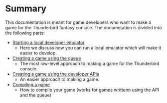 # Summary

This documentation is meant for game developers who want to make a game for
the Thunderbird fantasy console. The documetation is divided into the following parts:


- [Starting a local developer emulator](developer-emulator)
  - Here we discuss how you can run a local emulator which will make it easier
    to develop.
- [Creating a game using the queue](queue)
  - The most low-level approach to making a game for the Thunderbird console.
- [Creating a game using the developer APIs](developer-api)
  - An easier approach to making a game.
- [Compiling a game](compiling)
  - How to compile your game (works for games writtenn using the API and the queue)

